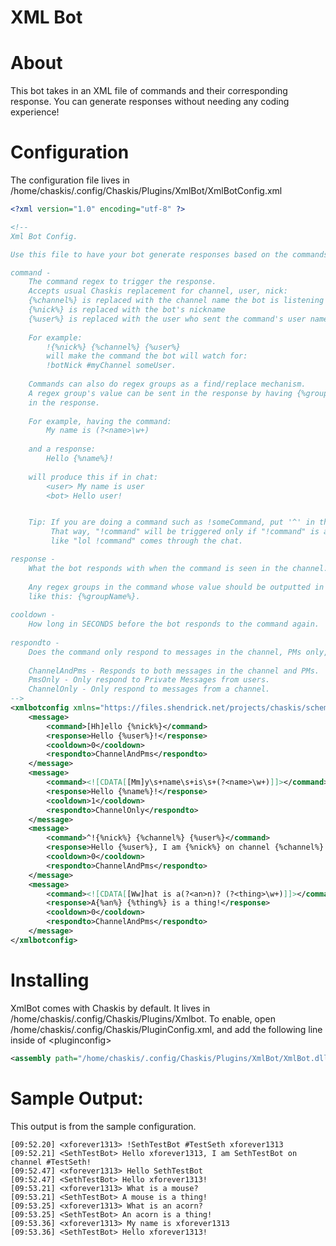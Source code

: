 ﻿XML Bot
==============

About
======
This bot takes in an XML file of commands and their corresponding response.  You can generate responses without needing any coding experience!

Configuration
=====

The configuration file lives in /home/chaskis/.config/Chaskis/Plugins/XmlBot/XmlBotConfig.xml

```XML
<?xml version="1.0" encoding="utf-8" ?>

<!-- 
Xml Bot Config.

Use this file to have your bot generate responses based on the commands users give.

command - 
    The command regex to trigger the response.
    Accepts usual Chaskis replacement for channel, user, nick:
    {%channel%} is replaced with the channel name the bot is listening on.
    {%nick%} is replaced with the bot's nickname
    {%user%} is replaced with the user who sent the command's user name.
    
    For example:
        !{%nick%} {%channel%} {%user%}
        will make the command the bot will watch for:
        !botNick #myChannel someUser.
        
    Commands can also do regex groups as a find/replace mechanism.
    A regex group's value can be sent in the response by having {%groupName%}
    in the response.
    
    For example, having the command:
        My name is (?<name>\w+) 
        
    and a response:
        Hello {%name%}!
        
    will produce this if in chat:
        <user> My name is user
        <bot> Hello user!


    Tip: If you are doing a command such as !someCommand, put '^' in the front of the command regex.
         That way, "!command" will be triggered only if "!command" is at the start of the message, not if something
         like "lol !command" comes through the chat.

response -
    What the bot responds with when the command is seen in the channel.
    
    Any regex groups in the command whose value should be outputted in the response should be tagged
    like this: {%groupName%}.
    
cooldown -
    How long in SECONDS before the bot responds to the command again.  Defaulted to no cooldown.
    
respondto -
    Does the command only respond to messages in the channel, PMs only, or both.
    
    ChannelAndPms - Responds to both messages in the channel and PMs.
    PmsOnly - Only respond to Private Messages from users.
    ChannelOnly - Only respond to messages from a channel.
-->
<xmlbotconfig xmlns="https://files.shendrick.net/projects/chaskis/schemas/xmlbotconfig/2017/xmlbotconfig.xsd">
    <message>
        <command>[Hh]ello {%nick%}</command>
        <response>Hello {%user%}!</response>
        <cooldown>0</cooldown>
        <respondto>ChannelAndPms</respondto>
    </message>
    <message>
        <command><![CDATA[[Mm]y\s+name\s+is\s+(?<name>\w+)]]></command>
        <response>Hello {%name%}!</response>
        <cooldown>1</cooldown>
        <respondto>ChannelOnly</respondto>
    </message>
    <message>
        <command>^!{%nick%} {%channel%} {%user%}</command>
        <response>Hello {%user%}, I am {%nick%} on channel {%channel%}!</response>
        <cooldown>0</cooldown>
        <respondto>ChannelAndPms</respondto>
    </message>
    <message>
        <command><![CDATA[[Ww]hat is a(?<an>n)? (?<thing>\w+)]]></command>
        <response>A{%an%} {%thing%} is a thing!</response>
        <cooldown>0</cooldown>
        <respondto>ChannelAndPms</respondto>
    </message>
</xmlbotconfig>

```

Installing
======

XmlBot comes with Chaskis by default.  It lives in /home/chaskis/.config/Chaskis/Plugins/Xmlbot.  To enable, open /home/chaskis/.config/Chaskis/PluginConfig.xml, and add the following line inside of &lt;pluginconfig&gt;

```XML
<assembly path="/home/chaskis/.config/Chaskis/Plugins/XmlBot/XmlBot.dll" />;
```

Sample Output:
======

This output is from the sample configuration.
```
[09:52.20] <xforever1313> !SethTestBot #TestSeth xforever1313
[09:52.21] <SethTestBot> Hello xforever1313, I am SethTestBot on channel #TestSeth!
[09:52.47] <xforever1313> Hello SethTestBot
[09:52.47] <SethTestBot> Hello xforever1313!
[09:53.21] <xforever1313> What is a mouse?
[09:53.21] <SethTestBot> A mouse is a thing!
[09:53.25] <xforever1313> What is an acorn?
[09:53.25] <SethTestBot> An acorn is a thing!
[09:53.36] <xforever1313> My name is xforever1313
[09:53.36] <SethTestBot> Hello xforever1313!
```
